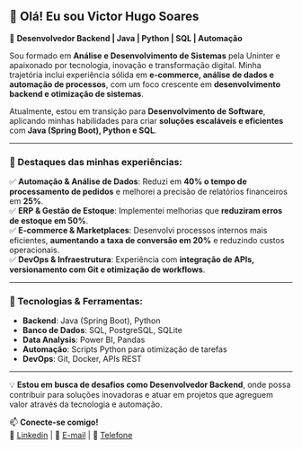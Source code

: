 ## 👋 Olá! Eu sou Victor Hugo Soares  

🎯 **Desenvolvedor Backend | Java | Python | SQL | Automação**  

Sou formado em **Análise e Desenvolvimento de Sistemas** pela Uninter e apaixonado por tecnologia, inovação e transformação digital. Minha trajetória inclui experiência sólida em **e-commerce, análise de dados e automação de processos**, com um foco crescente em **desenvolvimento backend e otimização de sistemas**.  

Atualmente, estou em transição para **Desenvolvimento de Software**, aplicando minhas habilidades para criar **soluções escaláveis e eficientes** com **Java (Spring Boot), Python e SQL**.  

---

### 🚀 Destaques das minhas experiências:  
✅ **Automação & Análise de Dados**: Reduzi em **40% o tempo de processamento de pedidos** e melhorei a precisão de relatórios financeiros em **25%**.  
✅ **ERP & Gestão de Estoque**: Implementei melhorias que **reduziram erros de estoque em 50%**.  
✅ **E-commerce & Marketplaces**: Desenvolvi processos internos mais eficientes, **aumentando a taxa de conversão em 20%** e reduzindo custos operacionais.  
✅ **DevOps & Infraestrutura**: Experiência com **integração de APIs, versionamento com Git e otimização de workflows**.  

---

### 📌 Tecnologias & Ferramentas:
- **Backend**: Java (Spring Boot), Python  
- **Banco de Dados**: SQL, PostgreSQL, SQLite  
- **Data Analysis**: Power BI, Pandas  
- **Automação**: Scripts Python para otimização de tarefas  
- **DevOps**: Git, Docker, APIs REST  

---

💡 **Estou em busca de desafios como Desenvolvedor Backend**, onde possa contribuir para soluções inovadoras e atuar em projetos que agreguem valor através da tecnologia e automação.  

📫 **Conecte-se comigo!**  
🔗 [Linkedin](https://www.linkedin.com/in/okvictorhugo/) | 📧 [E-mail](contatovictorhugosoares@gmail.com) | 📧 [Telefone](11985883260)  

